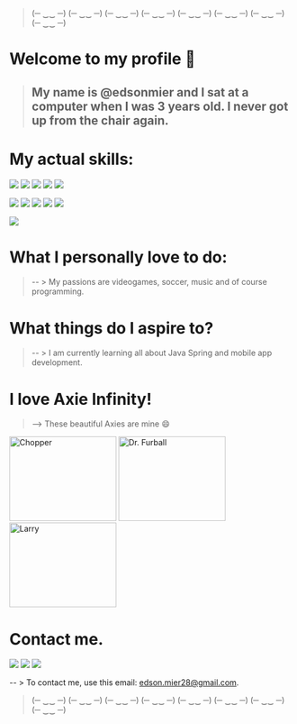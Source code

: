 
> (─ ‿‿ ─) (─ ‿‿ ─) (─ ‿‿ ─) (─ ‿‿ ─) (─ ‿‿ ─) (─ ‿‿ ─) (─ ‿‿ ─) (─ ‿‿ ─)
# Welcome to my profile 👋
> ## My name is @edsonmier and I sat at a computer when I was 3 years old. I never got up from the chair again.

# My actual skills:
![](https://img.shields.io/badge/Java-ED8B00?style=for-the-badge&logo=java&logoColor=white)
![](https://img.shields.io/badge/Spring-6DB33F?style=for-the-badge&logo=spring&logoColor=white)
![](https://img.shields.io/badge/C%2B%2B-00599C?style=for-the-badge&logo=c%2B%2B&logoColor=white)
![](https://img.shields.io/badge/C%23-239120?style=for-the-badge&logo=c-sharp&logoColor=white)
![](https://img.shields.io/badge/Python-3776AB?style=for-the-badge&logo=python&logoColor=white)

![](https://img.shields.io/badge/HTML5-E34F26?style=for-the-badge&logo=html5&logoColor=white)
![](https://img.shields.io/badge/CSS3-1572B6?style=for-the-badge&logo=css3&logoColor=white)
![](https://img.shields.io/badge/JavaScript-F7DF1E?style=for-the-badge&logo=javascript&logoColor=black)
![](https://img.shields.io/badge/Unity-100000?style=for-the-badge&logo=unity&logoColor=white)
![](https://img.shields.io/badge/Lua-2C2D72?style=for-the-badge&logo=lua&logoColor=white)

![](https://github-readme-stats.vercel.app/api?username=edsonmier&theme=blue-green)

# What I personally love to do:
> -- > My passions are videogames, soccer, music and of course programming.

# What things do I aspire to?
> -- > I am currently learning all about Java Spring and mobile app development.

# I love Axie Infinity!
> --> These beautiful Axies are mine 😄

[<img alt="Chopper" width="190" height="150" src="https://assets.axieinfinity.com/axies/10763179/axie/axie-full-transparent.png"/>](https://marketplace.axieinfinity.com/axie/10763179/)
[<img alt="Dr. Furball" width="190" height="150" src="https://assets.axieinfinity.com/axies/10699090/axie/axie-full-transparent.png"/>](https://marketplace.axieinfinity.com/axie/10699090/)
[<img alt="Larry" width="190" height="150" src="https://assets.axieinfinity.com/axies/10808188/axie/axie-full-transparent.png"/>](https://marketplace.axieinfinity.com/axie/10808188/)


# Contact me.

[![](https://img.shields.io/badge/Instagram-E4405F?style=for-the-badge&logo=instagram&logoColor=white)](https://www.instagram.com/edson.mier/)
[![](https://img.shields.io/badge/Twitter-1DA1F2?style=for-the-badge&logo=twitter&logoColor=white)](https://twitter.com/edson_mier)
[![](https://img.shields.io/badge/LinkedIn-0077B5?style=for-the-badge&logo=linkedin&logoColor=white)](https://www.linkedin.com/in/edson-mier/)

-- > To contact me, use this email: edson.mier28@gmail.com.

> (─ ‿‿ ─) (─ ‿‿ ─) (─ ‿‿ ─) (─ ‿‿ ─) (─ ‿‿ ─) (─ ‿‿ ─) (─ ‿‿ ─) (─ ‿‿ ─) 

